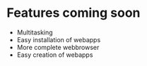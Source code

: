 # Features coming soon
- Multitasking
- Easy installation of webapps
- More complete webbrowser
- Easy creation of webapps
